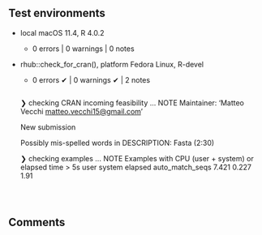 ## Test environments
* local macOS 11.4, R 4.0.2
  - 0 errors | 0 warnings | 0 notes
* rhub::check_for_cran(), platform Fedora Linux, R-devel
  - 0 errors ✔ | 0 warnings ✔ | 2 notes
    ```
  ❯ checking CRAN incoming feasibility ... NOTE
  Maintainer: ‘Matteo Vecchi <matteo.vecchi15@gmail.com>’
  
  New submission
  
  Possibly mis-spelled words in DESCRIPTION:
    Fasta (2:30)

  ❯ checking examples ... NOTE
  Examples with CPU (user + system) or elapsed time > 5s
                   user system elapsed
  auto_match_seqs 7.421  0.227    1.91
    ```



## Comments
